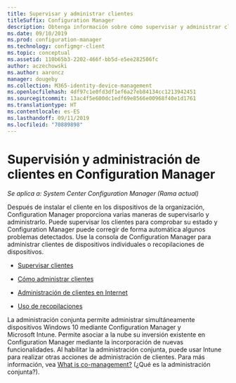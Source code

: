 ```yaml
---
title: Supervisar y administrar clientes
titleSuffix: Configuration Manager
description: Obtenga información sobre cómo supervisar y administrar clientes en Configuration Manager.
ms.date: 09/10/2019
ms.prod: configuration-manager
ms.technology: configmgr-client
ms.topic: conceptual
ms.assetid: 110b65b3-2202-466f-bb5d-e5ee282506fc
author: aczechowski
ms.author: aaroncz
manager: dougeby
ms.collection: M365-identity-device-management
ms.openlocfilehash: 4df97c1e0fd3df1ef6a27eb84134cc1213942451
ms.sourcegitcommit: 13ac4f5e600dc1edf69e8566e00968f40e1d1761
ms.translationtype: HT
ms.contentlocale: es-ES
ms.lasthandoff: 09/11/2019
ms.locfileid: "70889898"
---
```

# <a name="monitor-and-manage-clients-in-configuration-manager"></a>Supervisión y administración de clientes en Configuration Manager

*Se aplica a: System Center Configuration Manager (Rama actual)*

Después de instalar el cliente en los dispositivos de la organización, Configuration Manager proporciona varias maneras de supervisarlo y administrarlo. Puede supervisar los clientes para comprobar su estado y Configuration Manager puede corregir de forma automática algunos problemas detectados. Use la consola de Configuration Manager para administrar clientes de dispositivos individuales o recopilaciones de dispositivos.  

- [Supervisar clientes](/sccm/core/clients/manage/monitor-clients)  

- [Cómo administrar clientes](/sccm/core/clients/manage/manage-clients)  

- [Administración de clientes en Internet](/sccm/core/clients/manage/manage-clients-internet)

- [Uso de recopilaciones](/sccm/core/clients/manage/collections/introduction-to-collections)

La administración conjunta permite administrar simultáneamente dispositivos Windows 10 mediante Configuration Manager y Microsoft Intune. Permite asociar a la nube su inversión existente en Configuration Manager mediante la incorporación de nuevas funcionalidades. Al habilitar la administración conjunta, puede usar Intune para realizar otras acciones de administración de clientes. Para más información, vea [What is co-management?](/sccm/comanage/overview) (¿Qué es la administración conjunta?).
